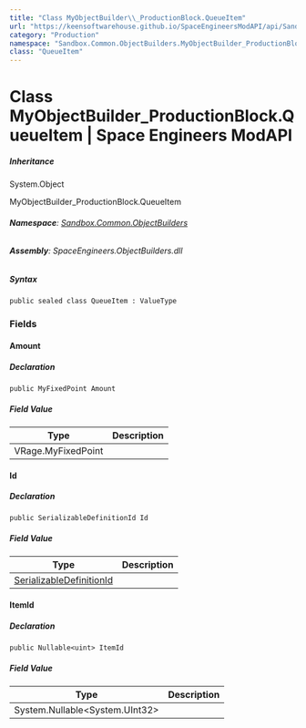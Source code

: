 ```yaml
---
title: "Class MyObjectBuilder\\_ProductionBlock.QueueItem"
url: "https://keensoftwarehouse.github.io/SpaceEngineersModAPI/api/Sandbox.Common.ObjectBuilders.MyObjectBuilder_ProductionBlock.QueueItem.html"
category: "Production"
namespace: "Sandbox.Common.ObjectBuilders.MyObjectBuilder_ProductionBlock"
class: "QueueItem"
---
```


# Class MyObjectBuilder\_ProductionBlock.QueueItem | Space Engineers ModAPI

##### Inheritance

System.Object

MyObjectBuilder\_ProductionBlock.QueueItem

###### **Namespace**: [Sandbox.Common.ObjectBuilders](https://keensoftwarehouse.github.io/SpaceEngineersModAPI/api/Sandbox.Common.ObjectBuilders.html)

###### **Assembly**: SpaceEngineers.ObjectBuilders.dll

##### Syntax

```
public sealed class QueueItem : ValueType
```

### Fields

#### Amount

##### Declaration

```
public MyFixedPoint Amount
```

##### Field Value

| Type | Description |
| --- | --- |
| VRage.MyFixedPoint |     |

#### Id

##### Declaration

```
public SerializableDefinitionId Id
```

##### Field Value

| Type | Description |
| --- | --- |
| [SerializableDefinitionId](https://keensoftwarehouse.github.io/SpaceEngineersModAPI/api/VRage.ObjectBuilders.SerializableDefinitionId.html) |     |

#### ItemId

##### Declaration

```
public Nullable<uint> ItemId
```

##### Field Value

| Type | Description |
| --- | --- |
| System.Nullable<System.UInt32\> |     |